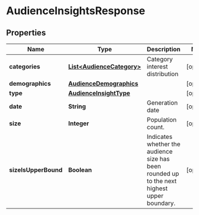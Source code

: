 

# AudienceInsightsResponse

## Properties

Name | Type | Description | Notes
------------ | ------------- | ------------- | -------------
**categories** | [**List&lt;AudienceCategory&gt;**](AudienceCategory.md) | Category interest distribution |  [optional]
**demographics** | [**AudienceDemographics**](AudienceDemographics.md) |  |  [optional]
**type** | [**AudienceInsightType**](AudienceInsightType.md) |  |  [optional]
**date** | **String** | Generation date |  [optional]
**size** | **Integer** | Population count. |  [optional]
**sizeIsUpperBound** | **Boolean** | Indicates whether the audience size has been rounded up to the next highest upper boundary. |  [optional]





